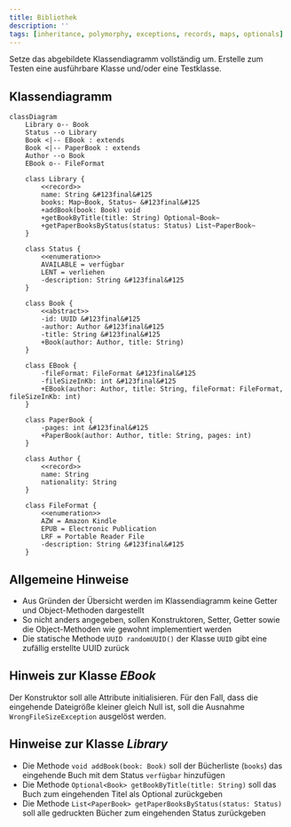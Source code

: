 ```yaml
---
title: Bibliothek
description: ''
tags: [inheritance, polymorphy, exceptions, records, maps, optionals]
---
```


Setze das abgebildete Klassendiagramm vollständig um. Erstelle zum Testen eine
ausführbare Klasse und/oder eine Testklasse.

## Klassendiagramm

```mermaid
classDiagram
    Library o-- Book
    Status --o Library
    Book <|-- EBook : extends
    Book <|-- PaperBook : extends
    Author --o Book
    EBook o-- FileFormat

    class Library {
        <<record>>
        name: String &#123final&#125
        books: Map~Book, Status~ &#123final&#125
        +addBook(book: Book) void
        +getBookByTitle(title: String) Optional~Book~
        +getPaperBooksByStatus(status: Status) List~PaperBook~
    }

    class Status {
        <<enumeration>>
        AVAILABLE = verfügbar
        LENT = verliehen
        -description: String &#123final&#125
    }

    class Book {
        <<abstract>>
        -id: UUID &#123final&#125
        -author: Author &#123final&#125
        -title: String &#123final&#125
        +Book(author: Author, title: String)
    }

    class EBook {
        -fileFormat: FileFormat &#123final&#125
        -fileSizeInKb: int &#123final&#125
        +EBook(author: Author, title: String, fileFormat: FileFormat, fileSizeInKb: int)
    }

    class PaperBook {
        -pages: int &#123final&#125
        +PaperBook(author: Author, title: String, pages: int)
    }

    class Author {
        <<record>>
        name: String
        nationality: String
    }

    class FileFormat {
        <<enumeration>>
        AZW = Amazon Kindle
        EPUB = Electronic Publication
        LRF = Portable Reader File
        -description: String &#123final&#125
    }
```

## Allgemeine Hinweise

- Aus Gründen der Übersicht werden im Klassendiagramm keine Getter und
  Object-Methoden dargestellt
- So nicht anders angegeben, sollen Konstruktoren, Setter, Getter sowie die
  Object-Methoden wie gewohnt implementiert werden
- Die statische Methode `UUID randomUUID()` der Klasse `UUID` gibt eine zufällig
  erstellte UUID zurück

## Hinweis zur Klasse _EBook_

Der Konstruktor soll alle Attribute initialisieren. Für den Fall, dass die
eingehende Dateigröße kleiner gleich Null ist, soll die Ausnahme
`WrongFileSizeException` ausgelöst werden.

## Hinweise zur Klasse _Library_

- Die Methode `void addBook(book: Book)` soll der Bücherliste (`books`) das
  eingehende Buch mit dem Status `verfügbar` hinzufügen
- Die Methode `Optional<Book> getBookByTitle(title: String)` soll das Buch zum
  eingehenden Titel als Optional zurückgeben
- Die Methode `List<PaperBook> getPaperBooksByStatus(status: Status)` soll alle
  gedruckten Bücher zum eingehenden Status zurückgeben
